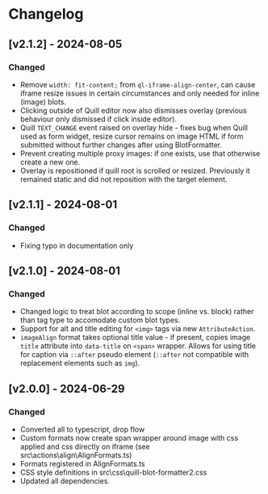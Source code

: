 # Changelog

## [v2.1.2] - 2024-08-05

### Changed

- Remove `width: fit-content;` from `ql-iframe-align-center`, can cause iframe resize issues in certain circumstances and only needed for inline (image) blots.
- Clicking outside of Quill editor now also dismisses overlay (previous behaviour only dismissed if click inside editor).
- Quill `TEXT_CHANGE` event raised on overlay hide - fixes bug when Quill used as form widget, resize cursor remains on image HTML if form submitted without further changes after using BlotFormatter.
- Prevent creating multiple proxy images: if one exists, use that otherwise create a new one.
- Overlay is repositioned if quill root is scrolled or resized. Previously it remained static and did not reposition with the target element.

## [v2.1.1] - 2024-08-01

### Changed

- Fixing typo in documentation only

## [v2.1.0] - 2024-08-01

### Changed

- Changed logic to treat blot according to scope (inline vs. block) rather than tag type to accomodate custom blot types.
- Support for alt and title editing for `<img>` tags via new `AttributeAction`.
- `imageAlign` format takes optional title value - if present, copies image `title` attribute into `data-title` on `<span>` wrapper. Allows for using title for caption via `::after` pseudo element (`::after` not compatible with replacement elements such as `img`).

## [v2.0.0] - 2024-06-29

### Changed

- Converted all to typescript, drop flow
- Custom formats now create span wrapper around image with css applied and css directly on iframe (see src\actions\align\AlignFormats.ts)
- Formats registered in AlignFormats.ts
- CSS style definitions in src\css\quill-blot-formatter2.css
- Updated all dependencies.

